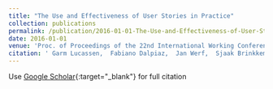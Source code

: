 ```yaml
---
title: "The Use and Effectiveness of User Stories in Practice"
collection: publications
permalink: /publication/2016-01-01-The-Use-and-Effectiveness-of-User-Stories-in-Practice
date: 2016-01-01
venue: 'Proc. of Proceedings of the 22nd International Working Conference on Requirements Engineering: Foundation for Software Quality (REFSQ&apos;16)'
citation: ' Garm Lucassen,  Fabiano Dalpiaz,  Jan Werf,  Sjaak Brinkkemper, &quot;The Use and Effectiveness of User Stories in Practice.&quot; Proc. of Proceedings of the 22nd International Working Conference on Requirements Engineering: Foundation for Software Quality (REFSQ&amp;apos;16), 2016.'
---
```

Use [Google Scholar](https://scholar.google.com/scholar?q=The+Use+and+Effectiveness+of+User+Stories+in+Practice){:target="_blank"} for full citation